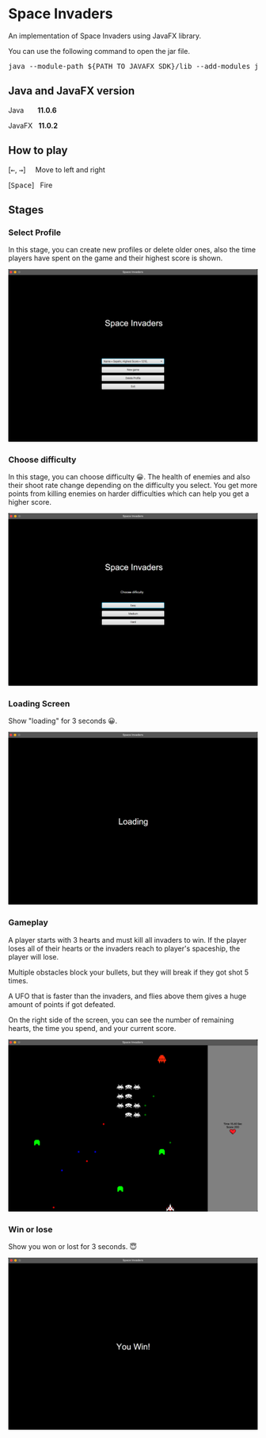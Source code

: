 # Space Invaders

An implementation of Space Invaders using JavaFX library.

You can use the following command to open the jar file.

<pre>java --module-path ${PATH_TO_JAVAFX_SDK}/lib --add-modules javafx.controls,javafx.fxml,javafx.swing -jar ${PATH_TO_JAR_FILE}/SpaceInvaders.jar</pre>

## Java and JavaFX version

Java &nbsp; &nbsp; &nbsp; **11.0.6**

JavaFX &nbsp; **11.0.2**

## How to play

[<kbd>&#8592;</kbd>, <kbd>&#8594;</kbd>] &nbsp; &nbsp; Move to left and right

[<kbd>Space</kbd>] &nbsp; Fire

## Stages

### Select Profile
In this stage, you can create new profiles or delete older ones, also the time players have spent on the game and their highest score is shown.

<img src="GameplayPictures/SelectProfile.png">

### Choose difficulty
In this stage, you can choose difficulty 😀. The health of enemies and also their shoot rate change depending on the difficulty you select. You get more points from killing enemies on harder difficulties which can help you get a higher score. 

<img src="GameplayPictures/ChooseDifficulty.png">

### Loading Screen
Show "loading" for 3 seconds 😀.

<img src="GameplayPictures/LoadingScreen.png">

### Gameplay
A player starts with 3 hearts and must kill all invaders to win. If the player loses all of their hearts or the invaders reach to player's spaceship, the player will lose.

Multiple obstacles block your bullets, but they will break if they got shot 5 times.

A UFO that is faster than the invaders, and flies above them gives a huge amount of points if got defeated.

On the right side of the screen, you can see the number of remaining hearts, the time you spend, and your current score.

<img src="GameplayPictures/GamePlay.png">

### Win or lose
Show you won or lost for 3 seconds. 😇

<img src="GameplayPictures/WinOrLose.png">